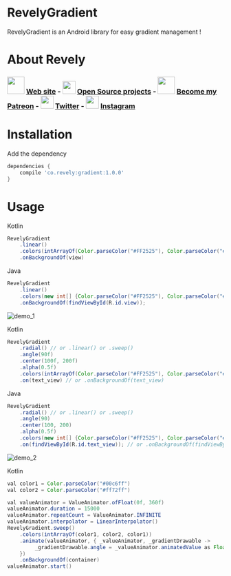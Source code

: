 RevelyGradient
========

RevelyGradient is an Android library for easy gradient management !

About Revely
========

### [<img src="https://www.revely.co/images/logo.svg" width="40">](https://www.revely.co/) [Web site](https://www.revely.co/) - [<img src="https://forum.gitlab.com/uploads/default/original/1X/513cb6bf2c12e334f0cb4864dbc585587e712af4.png" width="30">](https://gitlab.com/revely) [Open Source projects](https://gitlab.com/revely) - [<img src="https://c5.patreon.com/external/logo/downloads_logomark_color_on_white.png" width="40">](https://www.patreon.com/revely_inc) [Become my Patreon](https://www.patreon.com/revely_inc) - [<img src="https://upload.wikimedia.org/wikipedia/fr/c/c8/Twitter_Bird.svg" width="30">](https://twitter.com/revely_inc) [Twitter](https://twitter.com/revely_inc) - [<img src="https://upload.wikimedia.org/wikipedia/commons/thumb/e/e7/Instagram_logo_2016.svg/langfr-240px-Instagram_logo_2016.svg.png" width="30">](https://www.instagram.com/revely_inc/) [Instagram](https://www.instagram.com/revely_inc/)


Installation
========

Add the dependency
```groovy
dependencies {
    compile 'co.revely:gradient:1.0.0'
}
```

Usage
========
Kotlin
```java
RevelyGradient
    .linear()
    .colors(intArrayOf(Color.parseColor("#FF2525"), Color.parseColor("#6078EA")))
    .onBackgroundOf(view)
```

Java
```java
RevelyGradient
    .linear()
    .colors(new int[] {Color.parseColor("#FF2525"), Color.parseColor("#6078EA")})
    .onBackgroundOf(findViewById(R.id.view));
```

![demo_1](https://gitlab.com/revely/assets/raw/master/revely_gradient/background_gradient.gif)

Kotlin
```java
RevelyGradient
    .radial() // or .linear() or .sweep()
    .angle(90f)
    .center(100f, 200f)
    .alpha(0.5f)
    .colors(intArrayOf(Color.parseColor("#FF2525"), Color.parseColor("#6078EA"), Color.parseColor("#6078EA")))
    .on(text_view) // or .onBackgroundOf(text_view)
```

Java
```java
RevelyGradient
    .radial() // or .linear() or .sweep()
    .angle(90)
    .center(100, 200)
    .alpha(0.5f)
    .colors(new int[] {Color.parseColor("#FF2525"), Color.parseColor("#6078EA"), Color.parseColor("#6078EA")})
    .on(findViewById(R.id.text_view)); // or .onBackgroundOf(findViewById(R.id.text_view))
```
![demo_2](https://gitlab.com/revely/assets/raw/master/revely_gradient/text_gradient.png)


Kotlin
```java
val color1 = Color.parseColor("#00c6ff")
val color2 = Color.parseColor("#ff72ff")

val valueAnimator = ValueAnimator.ofFloat(0f, 360f)
valueAnimator.duration = 15000
valueAnimator.repeatCount = ValueAnimator.INFINITE
valueAnimator.interpolator = LinearInterpolator()
RevelyGradient.sweep()
    .colors(intArrayOf(color1, color2, color1))
    .animate(valueAnimator, { _valueAnimator, _gradientDrawable ->
         _gradientDrawable.angle = _valueAnimator.animatedValue as Float
    })
    .onBackgroundOf(container)
valueAnimator.start()
```